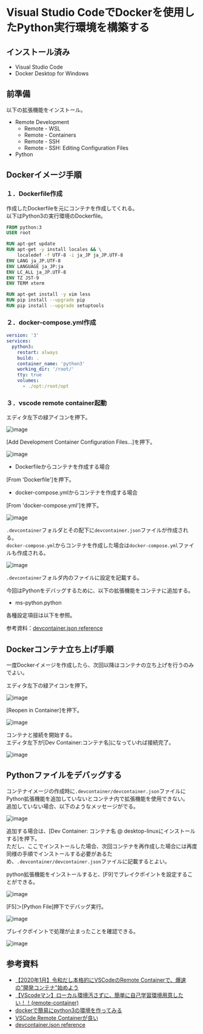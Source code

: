 # Visual Studio CodeでDockerを使用したPython実行環境を構築する

## インストール済み
- Visual Studio Code
- Docker Desktop for Windows

## 前準備
以下の拡張機能をインストール。
- Remote Development
    - Remote - WSL
    - Remote - Containers
    - Remote - SSH
    - Remote - SSH: Editing Configuration Files
- Python

## Dockerイメージ手順

### １．Dockerfile作成

作成したDockerfileを元にコンテナを作成してくれる。  
以下はPython3の実行環境のDockerfile。

```Dockerfile
FROM python:3
USER root

RUN apt-get update
RUN apt-get -y install locales && \
    localedef -f UTF-8 -i ja_JP ja_JP.UTF-8
ENV LANG ja_JP.UTF-8
ENV LANGUAGE ja_JP:ja
ENV LC_ALL ja_JP.UTF-8
ENV TZ JST-9
ENV TERM xterm

RUN apt-get install -y vim less
RUN pip install --upgrade pip
RUN pip install --upgrade setuptools
```

### ２．docker-compose.yml作成

```docker-compose.yml
version: '3'
services:
  python3:
    restart: always
    build: .
    container_name: 'python3'
    working_dir: '/root/'
    tty: true
    volumes:
      - ./opt:/root/opt
```

### ３．vscode remote container起動

エディタ左下の緑アイコンを押下。

![image](https://user-images.githubusercontent.com/85177462/123675312-86dbde80-d87d-11eb-8f16-198d892c37cd.png)

[Add Development Container Configuration Files...]を押下。

![image](https://user-images.githubusercontent.com/85177462/123675441-ad017e80-d87d-11eb-83c5-98bfcc49a64d.png)

- Dockerfileからコンテナを作成する場合

[From 'Dockerfile']を押下。

- docker-compose.ymlからコンテナを作成する場合

[From 'docker-compose.yml']を押下。

![image](https://user-images.githubusercontent.com/85177462/123675724-0669ad80-d87e-11eb-94bf-41bc0c3fb970.png)

`.devcontainer`フォルダとその配下に`devcontainer.json`ファイルが作成される。  
`docker-compose.yml`からコンテナを作成した場合は`docker-compose.yml`ファイルも作成される。

![image](https://user-images.githubusercontent.com/85177462/123678120-e091d800-d880-11eb-91f2-b04043345411.png)

`.devcontainer`フォルダ内のファイルに設定を記載する。  

今回はPythonをデバッグするために、以下の拡張機能をコンテナに追加する。
- ms-python.python

各種設定項目は以下を参照。  

参考資料：[devcontainer.json reference](https://code.visualstudio.com/docs/remote/devcontainerjson-reference)

## Dockerコンテナ立ち上げ手順

一度Dockerイメージを作成したら、次回以降はコンテナの立ち上げを行うのみでよい。

エディタ左下の緑アイコンを押下。

![image](https://user-images.githubusercontent.com/85177462/123675312-86dbde80-d87d-11eb-8f16-198d892c37cd.png)

[Reopen in Container]を押下。

![image](https://user-images.githubusercontent.com/85177462/123677087-a96ef700-d87f-11eb-80b5-6555913231e7.png)

コンテナと接続を開始する。  
エディタ左下が[Dev Container:コンテナ名]になっていれば接続完了。

![image](https://user-images.githubusercontent.com/85177462/123677404-0bc7f780-d880-11eb-8f0f-2934e637213a.png)

## Pythonファイルをデバッグする

コンテナイメージの作成時に`.devcontainer/devcontainer.json`ファイルにPython拡張機能を追加していないとコンテナ内で拡張機能を使用できない。  
追加していない場合、以下のようなメッセージがでる。

![image](https://user-images.githubusercontent.com/85177462/123678516-58600280-d881-11eb-8374-23eeea1a1a73.png)

追加する場合は、[Dev Container: コンテナ名 @ desktop-linuxにインストールする]を押下。  
ただし、ここでインストールした場合、次回コンテナを再作成した場合には再度同様の手順でインストールする必要があるため、`.devcontainer/devcontainer.json`ファイルに記載するとよい。

python拡張機能をインストールすると、[F9]でブレイクポイントを設定することができる。

![image](https://user-images.githubusercontent.com/85177462/123679125-1e433080-d882-11eb-81b7-5c15fa25f3b4.png)

[F5]＞[Python File]押下でデバッグ実行。

![image](https://user-images.githubusercontent.com/85177462/123679204-33b85a80-d882-11eb-8ad6-4b87c4fe15a2.png)

ブレイクポイントで処理が止まったことを確認できる。

![image](https://user-images.githubusercontent.com/85177462/123679349-5d718180-d882-11eb-922b-3ddc0362db63.png)

## 参考資料
- [【2020年1月】令和だし本格的にVSCodeのRemote Containerで、爆速の"開発コンテナ"始めよう](https://qiita.com/koinori/items/084a0770c1f9e72e0c14)
- [【VScodeマン】ローカル環境汚さずに、簡単に自己学習環境用意したい！！(remote-container)](https://qiita.com/KiNShiR/items/1fa7b24f758b207997a6)
- [dockerで簡易にpython3の環境を作ってみる](https://qiita.com/reflet/items/4b3f91661a54ec70a7dc9)
- [VSCode Remote Containerが良い](https://qiita.com/d0ne1s/items/d2649801c6f804019db7)
- [devcontainer.json reference](https://code.visualstudio.com/docs/remote/devcontainerjson-reference)

